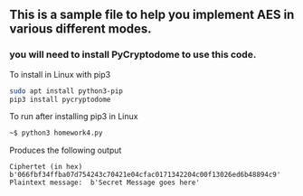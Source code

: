## This is a sample file to help you implement AES in various different modes.

### you will need to install PyCryptodome to use this code.

To install in Linux with pip3

```bash
sudo apt install python3-pip
pip3 install pycryptodome
```

To run after installing pip3 in Linux

```bash
~$ python3 homework4.py
```

Produces the following output
```
Ciphertet (in hex)  b'066fbf34ffba07d754243c70421e04cfac0171342204c00f13026ed6b48894c9'
Plaintext message:  b'Secret Message goes here'
```
